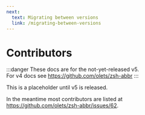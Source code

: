 ```yaml
---
next:
  text: Migrating between versions
  link: /migrating-between-versions
---
```


# Contributors

:::danger
These docs are for the not-yet-released v5.  
For v4 docs see <https://github.com/olets/zsh-abbr>
:::

This is a placeholder until v5 is released.

In the meantime most contributors are listed at <https://github.com/olets/zsh-abbr/issues/62>.

